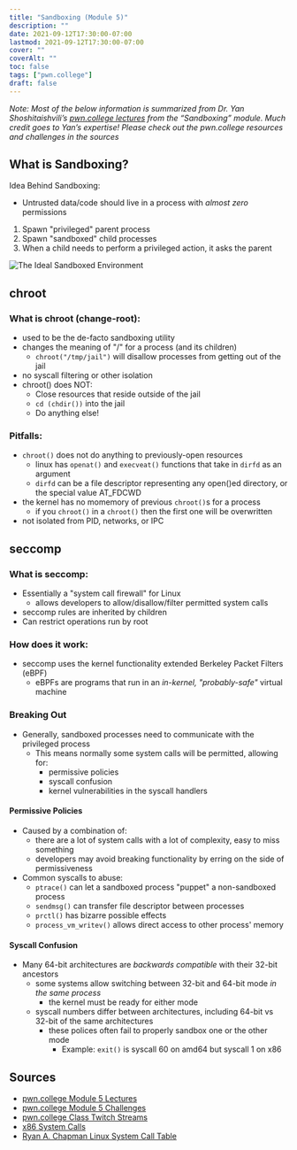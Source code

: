 ```yaml
---
title: "Sandboxing (Module 5)"
description: ""
date: 2021-09-12T17:30:00-07:00
lastmod: 2021-09-12T17:30:00-07:00
cover: ""
coverAlt: ""
toc: false
tags: ["pwn.college"]
draft: false
---
```

<style>
	main {
    margin: 90px auto;
    padding: 0 15px;
    max-width: 70%;
	}
</style>

*Note: Most of the below information is summarized from Dr. Yan Shoshitaishvili’s [pwn.college lectures](https://pwn.college/modules/sandbox) from the “Sandboxing” module. Much credit goes to Yan’s expertise! Please check out the pwn.college resources and challenges in the sources*

## What is Sandboxing?
Idea Behind Sandboxing:
- Untrusted data/code should live in a process with *almost zero* permissions
1. Spawn "privileged" parent process
2. Spawn "sandboxed" child processes
3. When a child needs to perform a privileged action, it asks the parent

![The Ideal Sandboxed Environment](../idealSandbox.png)

## chroot
### What is chroot (change-root):
- used to be the de-facto sandboxing utility
- changes the meaning of "/" for a process (and its children)
    - `chroot("/tmp/jail")` will disallow processes from getting out of the jail
- no syscall filtering or other isolation
- chroot() does NOT:
    - Close resources that reside outside of the jail
    - `cd (chdir())` into the jail
    - Do anything else!
### Pitfalls:
- `chroot()` does not do anything to previously-open resources
    - linux has `openat()` and `execveat()` functions that take in `dirfd` as an argument
    - `dirfd` can be a file descriptor representing any open()ed directory, or the special value AT_FDCWD
- the kernel has no momemory of previous `chroot()`s for a process
    - if you `chroot()` in a `chroot()` then the first one will be overwritten
- not isolated from PID, networks, or IPC

## seccomp
### What is seccomp:
- Essentially a "system call firewall" for Linux
    - allows developers to allow/disallow/filter permitted system calls
- seccomp rules are inherited by children
- Can restrict operations run by root
### How does it work:
- seccomp uses the kernel functionality extended Berkeley Packet Filters (eBPF)
    - eBPFs are programs that run in an *in-kernel, "probably-safe"* virtual machine

### Breaking Out
- Generally, sandboxed processes need to communicate with the privileged process
    - This means normally some system calls will be permitted, allowing for:
        - permissive policies
        - syscall confusion
        - kernel vulnerabilities in the syscall handlers

#### Permissive Policies
- Caused by a combination of:
    - there are a lot of system calls with a lot of complexity, easy to miss something
    - developers may avoid breaking functionality by erring on the side of permissiveness
- Common syscalls to abuse:
    - `ptrace()` can let a sandboxed process "puppet" a non-sandboxed process
    - `sendmsg()` can transfer file descriptor between processes
    - `prctl()` has bizarre possible effects
    - `process_vm_writev()` allows direct access to other process' memory

#### Syscall Confusion
- Many 64-bit architectures are *backwards compatible* with their 32-bit ancestors
    - some systems allow switching between 32-bit and 64-bit mode *in the same process*
        - the kernel must be ready for either mode
    - syscall numbers differ between architectures, including 64-bit vs 32-bit of the same architectures
        - these polices often fail to properly sandbox one or the other mode
            - Example: `exit()` is syscall 60 on amd64 but syscall 1 on x86

## Sources
- [pwn.college Module 5 Lectures](https://pwn.college/modules/sandbox)
- [pwn.college Module 5 Challenges](https://dojo.pwn.college/challenges/sandbox)
- [pwn.college Class Twitch Streams](https://www.twitch.tv/pwncollege)
- [x86 System Calls](https://x86.syscall.sh/)
- [Ryan A. Chapman Linux System Call Table](https://blog.rchapman.org/posts/Linux_System_Call_Table_for_x86_64/)

